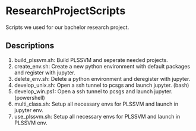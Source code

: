 # ResearchProjectScripts
Scripts we used for our bachelor research project.

## Descriptions
1. build_plssvm.sh: Build PLSSVM and seperate needed projects.
2. create_env.sh: Create a new python environment with default packages and register with jupyter.
3. delete_env.sh: Delete a python environment and deregister with jupyter.
4. develop_unix.sh: Open a ssh tunnel to pcsgs and launch jupyter. (bash)
5. develop_win.ps1: Open a ssh tunnel to pcsgs and launch jupyter. (powershell)
6. multi_class.sh: Setup all necessary envs for PLSSVM and launch in jupyter env.
7. use_plssvm.sh: Setup all necessary envs for PLSSVM and launch in PLSSVM env.
